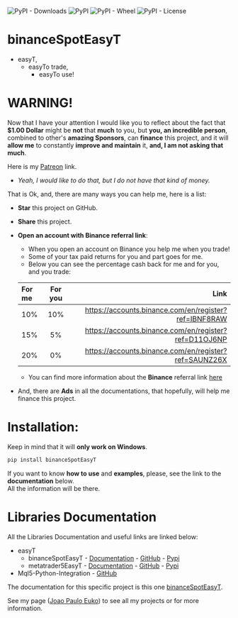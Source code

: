 ![PyPI - Downloads](https://img.shields.io/pypi/dm/binanceSpotEasyT)
![PyPI](https://img.shields.io/pypi/v/binanceSpotEasyT)
![PyPI - Wheel](https://img.shields.io/pypi/wheel/binanceSpotEasyT)
![PyPI - License](https://img.shields.io/pypi/l/binanceSpotEasyT)

# binanceSpotEasyT

- easyT,
  - easyTo trade,
    - easyTo use!
  
# WARNING!

Now that I have your attention I would like you to reflect about the fact that **$1.00 Dollar** might be **not** 
that **much** to you, but **you, an incredible person**, combined to other's **amazing Sponsors**, can **finance** this 
project, and it will **allow me** to constantly **improve and maintain** it, **and, I am not asking that much**.

Here is my [Patreon](https://www.patreon.com/joaopeuko) link.

  - _Yeah, I would like to do that, but I do not have that kind of money._ 

That is Ok, and, there are many ways you can help me, here is a list:

  - **Star** this project on GitHub.
  - **Share** this project.
  - **Open an account with Binance referral link**:
    - When you open an account on Binance you help me when you trade!
    - Some of your tax paid returns for you and part goes for me.
    - Below you can see the percentage cash back for me and for you, and you trade:
        
    |For me | For you | Link|
    |:--------| :----:  |  ---:|
    | 10%| 10%     | https://accounts.binance.com/en/register?ref=IBNF8RAW | 
    | 15%| 5%      | https://accounts.binance.com/en/register?ref=D11OJ6NP | 
    | 20%| 0%      | https://accounts.binance.com/en/register?ref=SAUNZ26X | 
      - You can find more information about the **Binance** referral link [here](https://www.binance.com/en/support/faq/88659d2ea54c40cf82a22400207ffe30)
      
  - And, there are **Ads** in all the documentations, that hopefully, will help me finance this project.

# Installation:


Keep in mind that it will **only work on Windows**.

```python
pip install binanceSpotEasyT
```

If you want to know **how to use** and **examples**, please, see the link to the **documentation** below.  
All the information will be there.

# Libraries Documentation

All the Libraries Documentation and useful links are linked below:

- easyT
  - binanceSpotEasyT - [Documentation](https://joaopeuko.github.io/binanceSpotEasyT/) - [GitHub](https://www.mydocumentations.com/binance-spot/index.html) - [Pypi](https://pypi.org/project/binanceSpotEasyT/) 
  - metatrader5EasyT - [Documentation](https://joaopeuko.github.io/metatrader5EasyT/) - [GitHub](https://www.mydocumentations.com/mt5/index.html) - [Pypi](https://pypi.org/project/metatrader5EasyT/)
- Mql5-Python-Integration - [GitHub](https://joaopeuko.github.io/Mql5-Python-Integration/)

The documentation for this specific project is this one [binanceSpotEasyT](https://www.mydocumentations.com/binance-spot/index.html).

See my page ([Joao Paulo Euko](https://joaopeuko.com/)) to see all my projects or for more information.
